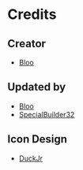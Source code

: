 # Credits

## Creator
- [Bloo](https://twitter.com/Bloo_dev)

## Updated by
- [Bloo](https://twitter.com/Bloo_dev)
- [SpecialBuilder32](https://twitter.com/SpecialBuilder)

## Icon Design
- [DuckJr](https://twitter.com/DuckJr94)
